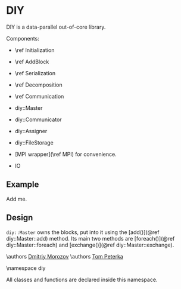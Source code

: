 DIY
===

DIY is a data-parallel out-of-core library.

Components:

 - \ref Initialization
 - \ref AddBlock
 - \ref Serialization
 - \ref Decomposition
 - \ref Communication

 - diy::Master
 - diy::Communicator
 - diy::Assigner
 - diy::FileStorage
 - [MPI wrapper](\ref MPI) for convenience.
 - IO


Example
-------

Add me.

Design
------

`diy::Master` owns the blocks, put into it using the
[add()](@ref diy::Master::add)
method.  Its main two methods are [foreach()](@ref diy::Master::foreach) and
[exchange()](@ref diy::Master::exchange).


\authors [Dmitriy Morozov](http://mrzv.org)
\authors [Tom Peterka](http://www.mcs.anl.gov/~tpeterka/)

\namespace diy

All classes and functions are declared inside this namespace.
